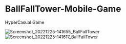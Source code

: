 # BallFallTower-Mobile-Game
HyperCasual Game

![Screenshot_20221225-141655_BallFallTower](https://user-images.githubusercontent.com/97892800/209465970-49b458b7-d370-4d24-ba85-07fe5f4741a2.jpg)
![Screenshot_20221225-141617_BallFallTower](https://user-images.githubusercontent.com/97892800/209465973-f676c646-5c3c-4644-b4be-66109953c490.jpg)
